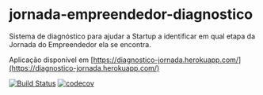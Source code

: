 # jornada-empreendedor-diagnostico

Sistema de diagnóstico para ajudar a Startup a identificar em qual etapa da Jornada do Empreendedor ela se encontra.

Aplicação disponível em [https://diagnostico-jornada.herokuapp.com/](https://diagnostico-jornada.herokuapp.com/)

[![Build Status](https://travis-ci.org/diegosorrilha/jornada-empreendedor-diagnostico.svg?branch=master)](https://travis-ci.org/diegosorrilha/jornada-empreendedor-diagnostico)
[![codecov](https://codecov.io/gh/diegosorrilha/jornada-empreendedor-diagnostico/branch/master/graph/badge.svg)](https://codecov.io/gh/diegosorrilha/jornada-empreendedor-diagnostico)